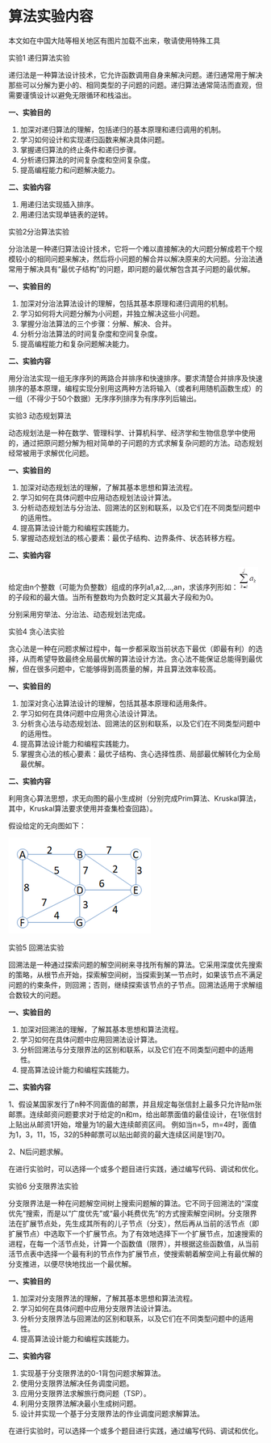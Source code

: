 # 算法实验内容

本文如在中国大陆等相关地区有图片加载不出来，敬请使用特殊工具

实验1 递归算法实验

递归法是一种算法设计技术，它允许函数调用自身来解决问题。递归通常用于解决那些可以分解为更小的、相同类型的子问题的问题。递归算法通常简洁而直观，但需要谨慎设计以避免无限循环和栈溢出。

**一、实验目的**

1. 加深对递归算法的理解，包括递归的基本原理和递归调用的机制。
2. 学习如何设计和实现递归函数来解决具体问题。
3. 掌握递归算法的终止条件和递归步骤。
4. 分析递归算法的时间复杂度和空间复杂度。
5. 提高编程能力和问题解决能力。

**二、实验内容**

1. 用递归法实现插入排序。
2. 用递归法实现单链表的逆转。

实验2分治算法实验

分治法是一种递归算法设计技术，它将一个难以直接解决的大问题分解成若干个规模较小的相同问题来解决，然后将小问题的解合并以解决原来的大问题。分治法通常用于解决具有“最优子结构”的问题，即问题的最优解包含其子问题的最优解。

**一、实验目的**

1. 加深对分治法算法设计的理解，包括其基本原理和递归调用的机制。
2. 学习如何将大问题分解为小问题，并独立解决这些小问题。
3. 掌握分治法算法的三个步骤：分解、解决、合并。
4. 分析分治法算法的时间复杂度和空间复杂度。
5. 提高编程能力和复杂问题解决能力。

**二、实验内容**

用分治法实现一组无序序列的两路合并排序和快速排序。要求清楚合并排序及快速排序的基本原理，编程实现分别用这两种方法将输入（或者利用随机函数生成）的一组（不得少于50个数据）无序序列排序为有序序列后输出。

实验3 动态规划算法

动态规划法是一种在数学、管理科学、计算机科学、经济学和生物信息学中使用的，通过把原问题分解为相对简单的子问题的方式求解复杂问题的方法。动态规划经常被用于求解优化问题。

**一、实验目的**

1. 加深对动态规划法的理解，了解其基本思想和算法流程。
2. 学习如何在具体问题中应用动态规划法设计算法。
3. 分析动态规划法与分治法、回溯法的区别和联系，以及它们在不同类型问题中的适用性。
4. 提高算法设计能力和编程实践能力。
5. 掌握动态规划法的核心要素：最优子结构、边界条件、状态转移方程。

**二、实验内容**

给定由n个整数（可能为负整数）组成的序列a1,a2,…,an，求该序列形如：![img](assets/clip_image002.png)的子段和的最大值。当所有整数均为负数时定义其最大子段和为0。

分别采用穷举法、分治法、动态规划法完成。

实验4 贪心法实验

贪心法是一种在问题求解过程中，每一步都采取当前状态下最优（即最有利）的选择，从而希望导致最终全局最优解的算法设计方法。贪心法不能保证总能得到最优解，但在很多问题中，它能够得到高质量的解，并且算法效率较高。

**一、实验目的**

1. 加深对贪心法算法设计的理解，包括其基本原理和适用条件。
2. 学习如何在具体问题中应用贪心法设计算法。
3. 分析贪心法与动态规划法、回溯法的区别和联系，以及它们在不同类型问题中的适用性。
4. 提高算法设计能力和编程实践能力。
5. 掌握贪心法的核心要素：最优子结构、贪心选择性质、局部最优解转化为全局最优解。

**二、实验内容**

利用贪心算法思想，求无向图的最小生成树（分别完成Prim算法、Kruskal算法，其中，Kruskal算法要求使用并查集检查回路）。

假设给定的无向图如下：

![img](assets/clip_image003.png)

实验5 回溯法实验

回溯法是一种通过探索问题的解空间树来寻找所有解的算法。它采用深度优先搜索的策略，从根节点开始，探索解空间树，当探索到某一节点时，如果该节点不满足问题的约束条件，则回溯；否则，继续探索该节点的子节点。回溯法适用于求解组合数较大的问题。

**一、实验目的**

1. 加深对回溯法的理解，了解其基本思想和算法流程。
2. 学习如何在具体问题中应用回溯法设计算法。
3. 分析回溯法与分支限界法的区别和联系，以及它们在不同类型问题中的适用性。
4. 提高算法设计能力和编程实践能力。

**二、实验内容**

1、假设某国家发行了n种不同面值的邮票，并且规定每张信封上最多只允许贴m张邮票。连续邮资问题要求对于给定的n和m，给出邮票面值的最佳设计，在1张信封上贴出从邮资1开始，增量为1的最大连续邮资区间。 例如当n=5，m=4时，面值为1，3，11，15，32的5种邮票可以贴出邮资的最大连续区间是1到70。

2、N后问题求解。

在进行实验时，可以选择一个或多个题目进行实践，通过编写代码、调试和优化。

实验6 分支限界法实验

分支限界法是一种在问题解空间树上搜索问题解的算法。它不同于回溯法的“深度优先”搜索，而是以“广度优先”或“最小耗费优先”的方式搜索解空间树。分支限界法在扩展节点处，先生成其所有的儿子节点（分支），然后再从当前的活节点（即扩展节点）中选取下一个扩展节点。为了有效地选择下一个扩展节点，加速搜索的进程，在每一个活节点处，计算一个函数值（限界），并根据这些函数值，从当前活节点表中选择一个最有利的节点作为扩展节点，使搜索朝着解空间上有最优解的分支推进，以便尽快地找出一个最优解。

**一、实验目的**

1. 加深对分支限界法的理解，了解其基本思想和算法流程。
2. 学习如何在具体问题中应用分支限界法设计算法。
3. 分析分支限界法与回溯法的区别和联系，以及它们在不同类型问题中的适用性。
4. 提高算法设计能力和编程实践能力。

**二、实验内容**

1. 实现基于分支限界法的0-1背包问题求解算法。
2. 使用分支限界法解决任务调度问题。
3. 应用分支限界法求解旅行商问题（TSP）。
4. 利用分支限界法解决最小生成树问题。
5. 设计并实现一个基于分支限界法的作业调度问题求解算法。

在进行实验时，可以选择一个或多个题目进行实践，通过编写代码、调试和优化。
